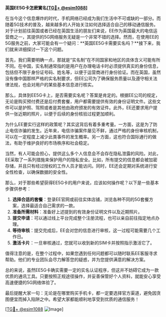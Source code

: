 **英国EE5G卡怎麽實名[[TG💪+ @esim1088](https://t.me/s/esim1088)]**

在当今这个信息爆炸的时代，手机网络已经成为我们生活中不可或缺的一部分。而随着5G技术的普及，越来越多的人开始关注如何选择适合自己的移动通信服务。对于计划前往英国或者已经在英国生活的朋友们来说，EE作为英国最大的电信运营商之一，其提供的5G网络服务无疑是一个非常不错的选择。然而，在使用EE的5G服务之前，大家可能会有一个疑问：**英国EE5G卡需要实名吗？**接下来，我们就来详细探讨一下这个问题。

首先，我们需要明确一点，那就是“实名制”在不同国家和地区的具体含义可能有所不同。在中国，实名制通常指的是用户在办理电话卡时必须提供真实的身份信息，包括但不限于身份证号码、姓名等，以便于运营商进行身份验证。而在英国，虽然没有像中国那样严格的实名制要求，但EE公司为了确保服务质量以及遵守相关法律法规，也会对用户的某些基本信息进行核实。

那么，具体到EE5G卡上，是否需要实名呢？答案是肯定的。根据EE公司的规定，无论是购买预付费还是后付费套餐，用户都需要提供有效的身份证明文件。这些文件可以是护照、驾照或者是其他由政府颁发的有效证件。此外，EE还要求用户提供一张近期的照片，以便于后续的身份核验过程更加顺利。

为什么EE要实行这样的政策呢？其实这背后有着多重考量。一方面，这是为了防止电信诈骗的发生。近年来，电信诈骗案件屡见不鲜，通过严格的身份审核机制，可以在一定程度上减少此类事件的发生概率。另一方面，这也符合国际通行的做法，有助于维护良好的市场秩序和社会稳定。

当然，有人可能会担心，提供这么多个人信息会不会存在隐私泄露的风险。对此，EE采取了一系列措施来保护用户的隐私安全。比如，所有提交的信息都会被加密存储，并且只有经过授权的工作人员才能访问。同时，EE还会定期对系统进行安全性检查，以确保数据的安全性。

那么，对于那些希望获得EE5G卡的用户来说，应该如何操作呢？以下是一些基本步骤供参考：

1. **选择合适的套餐**：登录EE官网或前往实体店铺，浏览各种不同的5G套餐方案，选择最适合自己需求的一款。
2. **准备所需材料**：准备好上述提到的有效身份证明文件以及近期照片。
3. **提交申请**：可以通过线上平台完成整个注册流程，也可以亲自前往指定地点办理。
4. **等待审核**：提交完成后，EE会对您的信息进行审核，这一过程可能需要几个工作日。
5. **激活卡片**：一旦审核通过，您就可以收到新的SIM卡并按照指示激活它了。

值得注意的是，在整个过程中，如果您遇到任何问题都可以随时联系EE客服寻求帮助。他们的专业团队会尽力解答您的疑惑，并为您提供满意的解决方案。

总的来说，虽然EE5G卡确实需要一定的实名认证程序，但这并不妨碍它成为一款优质的通讯工具。只要按照正规途径操作，并妥善保管好个人资料，就能安心享受高速便捷的5G网络体验了。

最后提醒大家一句：无论是在哪里购买手机卡，都一定要选择官方渠道，避免因贪图便宜而掉入陷阱之中。希望大家都能顺利地享受到优质的通信服务！

[[TG💪+ @esim1088](https://t.me/s/esim1088) ![Image](https://i.postimg.cc/4NQfJmqS/Snipaste-2025-05-13-00-14-12.png)]